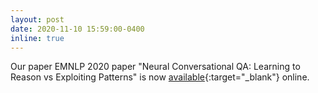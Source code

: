 ```yaml
---
layout: post
date: 2020-11-10 15:59:00-0400
inline: true
---
```


Our paper EMNLP 2020 paper "Neural Conversational QA: Learning to Reason vs Exploiting Patterns" is now [available](https://www.aclweb.org/anthology/2020.emnlp-main.589/){:target="\_blank"} online. 
